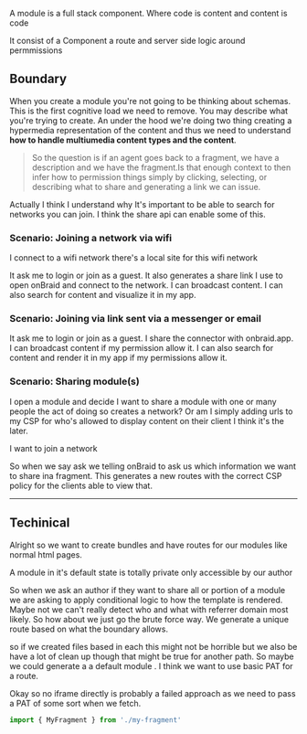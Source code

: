 A module is a full stack component. Where code is content and content is code 

It consist of a Component a route and server side logic around permmissions


## Boundary

When you create a module you're not going to be thinking about schemas. This is the first cognitive load we need to remove. You may describe what you're trying to create. An under the hood we're doing two thing creating a hypermedia representation of the content and thus we need to understand **how to handle multiumedia content types and the content**.

> So the question is if an agent goes back to a fragment, we have a description and we have the fragment.Is that enough context to then infer how to permission things simply  by clicking, selecting, or describing what to share and generating a link we can issue.

Actually I think I understand why It's important to be able to search for networks you can join. I think the share api can enable some of this.

### Scenario: Joining a network via wifi
I connect to a wifi network there's a local site for this wifi network

It ask me to login or join as  a guest. It also generates a share link I use to open onBraid and connect to the network. I can broadcast content. I can also search for content and visualize it in my app. 

### Scenario: Joining via link sent via a messenger or email
It ask me to login or join as  a guest. I share the connector with onbraid.app. I can broadcast content if my permission allow it. I can also search for content and render it in my app if my permissions allow it.


### Scenario: Sharing module(s)
I open a module and decide I want to share a module with one or many people the act of doing so creates a network? Or am I simply adding urls to my CSP for who's allowed to display content on their client I think it's the later. 




I want to join  a network



So when we say ask we telling onBraid to ask us which information we want to share ina fragment. This generates a new routes with the correct CSP policy for the clients able to view that.


---
## Techinical 

Alright so we want to create bundles and have routes for our modules like normal html pages.

A module in it's default state is totally private only accessible by our author

So when we ask an author if they want to share all or portion of a module we are asking to apply conditional logic to how the template is rendered. Maybe not we can't really detect who and what with referrer domain most likely. So how about we just go the brute force way. We generate a unique route based on what the boundary allows.

so if we created files based in each this might not be horrible but we also be have a lot of clean up though that might be true for another path. So maybe we could generate a a default module . I think we want to use basic PAT for a route. 

Okay so no iframe directly is probably a failed approach as we need to pass a PAT of some sort when we fetch.

```ts
import { MyFragment } from './my-fragment'



```